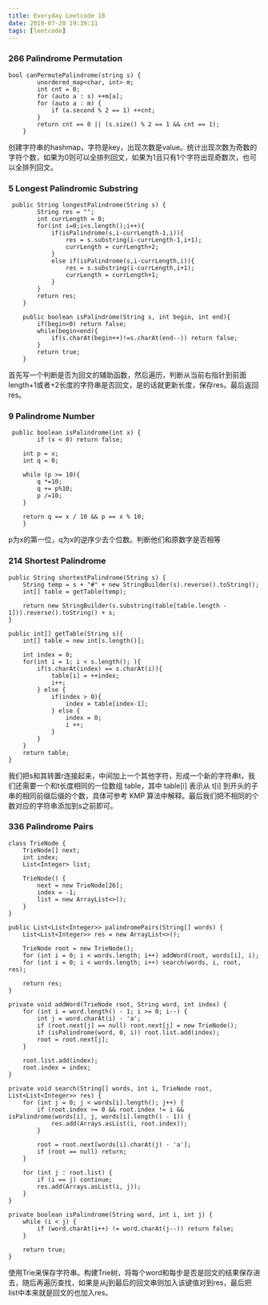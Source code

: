 ```yaml
---
title: Everyday Leetcode 18
date: 2019-07-20 19:39:11
tags: [leetcode]
---
```

### 266	Palindrome Permutation	
```
bool canPermutePalindrome(string s) {
        unordered_map<char, int> m;
        int cnt = 0;
        for (auto a : s) ++m[a];
        for (auto a : m) {
            if (a.second % 2 == 1) ++cnt;
        }
        return cnt == 0 || (s.size() % 2 == 1 && cnt == 1);
    }
```
创建字符串的hashmap，字符是key，出现次数是value。统计出现次数为奇数的字符个数，如果为0则可以全排列回文，如果为1且只有1个字符出现奇数次，也可以全排列回文。
<!-- mroe -->
### 5	Longest Palindromic Substring	
```
 public String longestPalindrome(String s) {
        String res = "";
        int currLength = 0;
        for(int i=0;i<s.length();i++){
            if(isPalindrome(s,i-currLength-1,i)){
                res = s.substring(i-currLength-1,i+1);
                currLength = currLength+2;
            }
            else if(isPalindrome(s,i-currLength,i)){
                res = s.substring(i-currLength,i+1);
                currLength = currLength+1;
            }
        }
        return res;
    }
    
    public boolean isPalindrome(String s, int begin, int end){
        if(begin<0) return false;
        while(begin<end){
        	if(s.charAt(begin++)!=s.charAt(end--)) return false;
        }
        return true;
    }
```
首先写一个判断是否为回文的辅助函数，然后遍历，判断从当前右指针到前面length+1或者+2长度的字符串是否回文，是的话就更新长度，保存res。最后返回res。

### 9	Palindrome Number	
```
 public boolean isPalindrome(int x) {
        if (x < 0) return false;

    int p = x; 
    int q = 0; 
    
    while (p >= 10){
        q *=10; 
        q += p%10; 
        p /=10; 
    }
    
    return q == x / 10 && p == x % 10;
    }
```
p为x的第一位，q为x的逆序少去个位数。判断他们和原数字是否相等

### 214	Shortest Palindrome	
```
public String shortestPalindrome(String s) {
    String temp = s + "#" + new StringBuilder(s).reverse().toString();
    int[] table = getTable(temp);

    return new StringBuilder(s.substring(table[table.length - 1])).reverse().toString() + s;
}

public int[] getTable(String s){
    int[] table = new int[s.length()];

    int index = 0;
    for(int i = 1; i < s.length(); ){
        if(s.charAt(index) == s.charAt(i)){
            table[i] = ++index;
            i++;
        } else {
            if(index > 0){
                index = table[index-1];
            } else {
                index = 0;
                i ++;
            }
        }
    }
    return table;
}
```
我们把s和其转置r连接起来，中间加上一个其他字符，形成一个新的字符串t，我们还需要一个和t长度相同的一位数组 table，其中 table[i] 表示从 t[i] 到开头的子串的相同前缀后缀的个数，具体可参考 KMP 算法中解释。最后我们把不相同的个数对应的字符串添加到s之前即可。

### 336	Palindrome Pairs
```
class TrieNode {
    TrieNode[] next;
    int index;
    List<Integer> list;
    	
    TrieNode() {
    	next = new TrieNode[26];
    	index = -1;
    	list = new ArrayList<>();
    }
}
    
public List<List<Integer>> palindromePairs(String[] words) {
    List<List<Integer>> res = new ArrayList<>();

    TrieNode root = new TrieNode();
    for (int i = 0; i < words.length; i++) addWord(root, words[i], i);
    for (int i = 0; i < words.length; i++) search(words, i, root, res);
    
    return res;
}
    
private void addWord(TrieNode root, String word, int index) {
    for (int i = word.length() - 1; i >= 0; i--) {
        int j = word.charAt(i) - 'a';
    	if (root.next[j] == null) root.next[j] = new TrieNode();
    	if (isPalindrome(word, 0, i)) root.list.add(index);
    	root = root.next[j];
    }
    	
    root.list.add(index);
    root.index = index;
}
    
private void search(String[] words, int i, TrieNode root, List<List<Integer>> res) {
    for (int j = 0; j < words[i].length(); j++) {	
    	if (root.index >= 0 && root.index != i && isPalindrome(words[i], j, words[i].length() - 1)) {
    	    res.add(Arrays.asList(i, root.index));
    	}
    		
    	root = root.next[words[i].charAt(j) - 'a'];
      	if (root == null) return;
    }
    	
    for (int j : root.list) {
    	if (i == j) continue;
    	res.add(Arrays.asList(i, j));
    }
}
    
private boolean isPalindrome(String word, int i, int j) {
    while (i < j) {
    	if (word.charAt(i++) != word.charAt(j--)) return false;
    }
    	
    return true;
}
```
使用Trie来保存字符串。构建Trie树，将每个word和每步是否是回文的结果保存进去，随后再遍历查找，如果是从j到最后的回文串则加入该键值对到res，最后把list中本来就是回文的也加入res。

